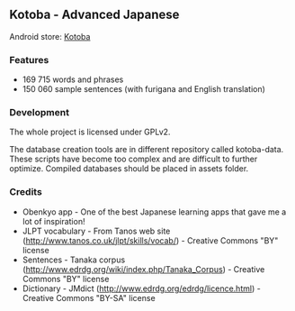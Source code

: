 ## Kotoba - Advanced Japanese ##

Android store: [Kotoba](https://play.google.com/store/apps/details?id=ee.yutani.kotoba)

### Features ###

* 169 715 words and phrases
* 150 060 sample sentences (with furigana and English translation)

### Development ###

The whole project is licensed under GPLv2.

The database creation tools are in different repository called kotoba-data. These scripts have become too complex and are difficult to further optimize. Compiled databases should be placed in assets folder.

### Credits ###

* Obenkyo app - One of the best Japanese learning apps that gave me a lot of inspiration!
* JLPT vocabulary - From Tanos web site (http://www.tanos.co.uk/jlpt/skills/vocab/) - Creative Commons "BY" license
* Sentences - Tanaka corpus (http://www.edrdg.org/wiki/index.php/Tanaka_Corpus) - Creative Commons "BY" license
* Dictionary - JMdict (http://www.edrdg.org/edrdg/licence.html) - Creative Commons "BY-SA" license
